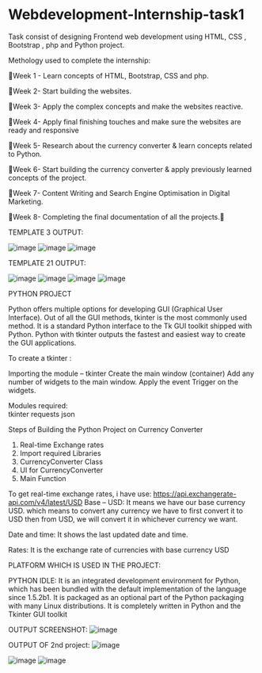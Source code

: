 # Webdevelopment-Internship-task1
Task consist of designing Frontend web development using HTML, CSS , Bootstrap , php and Python project.



Methology used to complete the internship:


Week 1 - Learn concepts of HTML, Bootstrap, CSS and php.

Week 2- Start building the websites.

Week 3- Apply the complex concepts and make the websites reactive.

Week 4- Apply final finishing touches and make sure the websites are ready and responsive

Week 5- Research about the currency converter & learn concepts related to Python.

Week 6- Start building the currency converter & apply previously learned concepts of the project.

Week 7- Content Writing and Search Engine Optimisation in Digital Marketing.

Week 8- Completing the final documentation of all the projects.



TEMPLATE 3 OUTPUT:

![image](https://user-images.githubusercontent.com/85191407/123688725-fe0a7600-d86f-11eb-9309-76cf10085067.png)
![image](https://user-images.githubusercontent.com/85191407/123689268-a9b3c600-d870-11eb-90ba-b80598fe70a5.png)
![image](https://user-images.githubusercontent.com/85191407/123688844-285c3380-d870-11eb-90b9-431d6146906b.png)


TEMPLATE 21 OUTPUT:

![image](https://user-images.githubusercontent.com/85191407/123689458-dff14580-d870-11eb-83ab-972e700f1a83.png)
![image](https://user-images.githubusercontent.com/85191407/123689523-f13a5200-d870-11eb-8a7a-34689543cd9b.png)
![image](https://user-images.githubusercontent.com/85191407/123689660-1929b580-d871-11eb-9d48-a96848c834e1.png)
![image](https://user-images.githubusercontent.com/85191407/123689700-25157780-d871-11eb-8e17-3b8d87596faa.png)


PYTHON PROJECT

Python offers multiple options for developing GUI (Graphical User Interface). Out of all the GUI methods, tkinter is the most commonly used method. It is a standard Python interface to the Tk GUI toolkit shipped with Python. Python with tkinter outputs the fastest and easiest way to create the GUI applications. 

To create a tkinter : 

Importing the module – tkinter
Create the main window (container)
Add any number of widgets to the main window.
Apply the event Trigger on the widgets.

Modules required:  
tkinter
requests
json

Steps of Building the Python Project on Currency Converter

1. Real-time Exchange rates
2. Import required Libraries
3. CurrencyConverter Class
4. UI for CurrencyConverter
5. Main Function

To get real-time exchange rates, i have use: https://api.exchangerate-api.com/v4/latest/USD
Base – USD: It means we have our base currency USD. which means to convert any currency we have to first convert it to USD then from USD, we will convert it in whichever currency we want.

Date and time: It shows the last updated date and time.

Rates: It is the exchange rate of currencies with base currency USD

PLATFORM WHICH IS USED IN THE PROJECT:

PYTHON IDLE: It is an integrated development environment for Python, which has been bundled with the default implementation of the language since 1.5.2b1. It is packaged as an optional part of the Python packaging with many Linux distributions. It is completely written in Python and the Tkinter GUI toolkit

OUTPUT SCREENSHOT:
![image](https://user-images.githubusercontent.com/85191407/123751209-16f94280-d8d5-11eb-8b5a-4078695369af.png)

OUTPUT OF 2nd project:
![image](https://user-images.githubusercontent.com/85191407/123766455-567b5b00-d8e4-11eb-8ddd-5ba4f9048886.png)

![image](https://user-images.githubusercontent.com/85191407/123751209-16f94280-d8d5-11eb-8b5a-4078695369af.png)
![image](https://user-images.githubusercontent.com/85191407/123766768-980c0600-d8e4-11eb-8c3d-a1bdfe0650ca.png)



